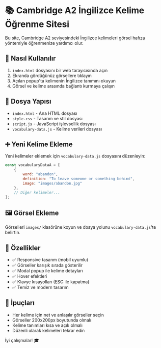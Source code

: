 # 📚 Cambridge A2 İngilizce Kelime Öğrenme Sitesi

Bu site, Cambridge A2 seviyesindeki İngilizce kelimeleri görsel hafıza yöntemiyle öğrenmenize yardımcı olur.

## 🚀 Nasıl Kullanılır

1. `index.html` dosyasını bir web tarayıcısında açın
2. Ekranda gördüğünüz görsellere tıklayın
3. Açılan popup'ta kelimenin İngilizce tanımını okuyun
4. Görsel ve kelime arasında bağlantı kurmaya çalışın

## 📁 Dosya Yapısı

- `index.html` - Ana HTML dosyası
- `style.css` - Tasarım ve stil dosyası
- `script.js` - JavaScript işlevsellik dosyası
- `vocabulary-data.js` - Kelime verileri dosyası

## ➕ Yeni Kelime Ekleme

Yeni kelimeler eklemek için `vocabulary-data.js` dosyasını düzenleyin:

```javascript
const vocabularyDataA = [
    {
        word: "abandon",
        definition: "To leave someone or something behind",
        image: "images/abandon.jpg"
    },
    // Diğer kelimeler...
];
```

## 🖼️ Görsel Ekleme

Görselleri `images/` klasörüne koyun ve dosya yolunu `vocabulary-data.js`'te belirtin.

## 📱 Özellikler

- ✅ Responsive tasarım (mobil uyumlu)
- ✅ Görseller karışık sırada gösterilir
- ✅ Modal popup ile kelime detayları
- ✅ Hover efektleri
- ✅ Klavye kısayolları (ESC ile kapatma)
- ✅ Temiz ve modern tasarım

## 🎯 İpuçları

- Her kelime için net ve anlaşılır görseller seçin
- Görseller 200x200px boyutunda olmalı
- Kelime tanımları kısa ve açık olmalı
- Düzenli olarak kelimeleri tekrar edin

İyi çalışmalar! 🎓